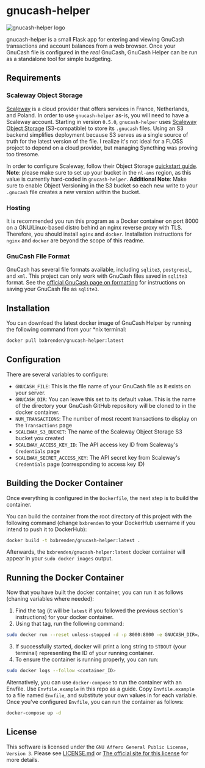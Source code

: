 # gnucash-helper
![gnucash-helper logo](https://github.com/bxbrenden/gnucash-helper/blob/main/static/gnucash-helper-bubble-logo_08-300x300.png)

gnucash-helper is a small Flask app for entering and viewing GnuCash transactions and account balances from a web browser.
Once your GnuCash file is configured in the _real_ GnuCash, GnuCash Helper can be run as a standalone tool for simple budgeting.

## Requirements

### Scaleway Object Storage
[Scaleway](https://www.scaleway.com/en/) is a cloud provider that offers services in France, Netherlands, and Poland.
In order to use `gnucash-helper` as-is, you will need to have a Scaleway account.
Starting in version `0.5.0`, `gnucash-helper` uses [Scaleway Object Storage](https://www.scaleway.com/en/object-storage/) (S3-compatible) to store its `.gnucash` files.
Using an S3 backend simplifies deployment because S3 serves as a single source of truth for the latest version of the file.
I realize it's not ideal for a FLOSS project to depend on a cloud provider, but managing Syncthing was proving too tiresome.

In order to configure Scaleway, follow their Object Storage [quickstart guide](https://www.scaleway.com/en/docs/storage/object/quickstart/).
**Note**: please make sure to set up your bucket in the `nl-ams` region, as this value is currently hard-coded in `gnucash-helper`.
**Additional Note**: Make sure to enable Object Versioning in the S3 bucket so each new write to your `.gnucash` file creates a new version within the bucket.

### Hosting
It is recommended you run this program as a Docker container on port 8000 on a GNU/Linux-based distro behind an nginx reverse proxy with TLS.
Therefore, you should install `nginx` and `docker`.
Installation instructions for `nginx` and `docker` are beyond the scope of this readme.

### GnuCash File Format
GnuCash has several file formats available, including `sqlite3`, `postgresql`, and `xml`.
This project can only work with GnuCash files saved in  `sqlite3` format.
See the [official GnuCash page on formatting](https://www.gnucash.org/docs/v4/C/gnucash-guide/basics-files1.html) for instructions on saving your GnuCash file as `sqlite3`.

## Installation
You can download the latest docker image of GnuCash Helper by running the following command from your \*nix terminal:
```bash
docker pull bxbrenden/gnucash-helper:latest
```

## Configuration
There are several variables to configure:
- `GNUCASH_FILE`: This is the file name of your GnuCash file as it exists on your server.
- `GNUCASH_DIR`: You can leave this set to its default value. This is the name of the directory your GnuCash GitHub repository will be cloned to in the docker container.
- `NUM_TRANSACTIONS`: The number of most recent transactions to display on the `Transactions` page
- `SCALEWAY_S3_BUCKET`: The name of the Scaleway Object Storage S3 bucket you created
- `SCALEWAY_ACCESS_KEY_ID`: The API access key ID from Scaleway's `Credentials` page
- `SCALEWAY_SECRET_ACCESS_KEY`: The API secret key from Scaleway's `Credentials` page (corresponding to access key ID)

## Building the Docker Container
Once everything is configured in the `Dockerfile`, the next step is to build the container.

You can build the container from the root directory of this project with the following command (change `bxbrenden` to your DockerHub username if you intend to push it to DockerHub):
```bash
docker build -t bxbrenden/gnucash-helper:latest .
```
Afterwards, the `bxbrenden/gnucash-helper:latest` docker container will appear in your `sudo docker images` output.

## Running the Docker Container
Now that you have built the docker container, you can run it as follows (chaning variables where needed):
1. Find the tag (it will be `latest` if you followed the previous section's instructions) for your docker container.
2. Using that tag, run the following command:
```bash
sudo docker run --reset unless-stopped -d -p 8000:8000 -e GNUCASH_DIR=/gnucash -e GNUCASH_FILE=demo-budget.gnucash -e NUM_TRANSACTIONS=1000 -e SCALEWAY_S3_BUCKET=my-unique-bucket -e SCALEWAY_ACCESS_KEY_ID=12345 -e SCALEWAY_SECRET_ACCESS_KEY=jkasdkfasdf bxbrenden/gnucash-helper:latest
```
3. If successfully started, docker will print a long string to `STDOUT` (your terminal) representing the ID of your running container.
4. To ensure the container is running properly, you can run:
```bash
sudo docker logs --follow <container_ID>
```

Alternatively, you can use `docker-compose` to run the container with an Envfile.
Use `Envfile.example` in this repo as a guide.
Copy `Envfile.example` to a file named `Envfile`, and substitute your own values in for each variable.
Once you've configured `Envfile`, you can run the container as follows:
```bash
docker-compose up -d
```
## License
This software is licensed under the `GNU Affero General Public License, Version 3`. Please see [LICENSE.md](https://github.com/bxbrenden/gnucash-helper/blob/main/LICENSE.md) or [The official site for this license](https://www.gnu.org/licenses/agpl-3.0.en.html) for more details.
